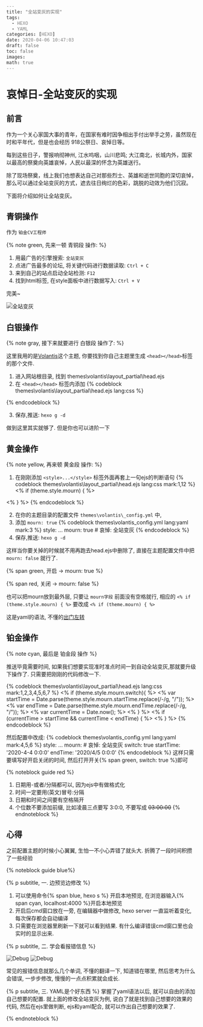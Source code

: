 ```yaml
---
title: "全站变灰的实现"
tags:
  - HEXO
  - YAML
categories: [HEXO]
date: 2020-04-06 10:47:03
draft: false
toc: false
images:
math: true
---
```



# 哀悼日-全站变灰的实现

<!--more-->


## 前言

作为一个关心家国大事的青年，在国家有难时因争相出手付出举手之劳，虽然现在时和平年代，但是也会经历 918公祭日、哀悼日等。

每到这些日子，警报响彻神州, 江水呜咽，山川悲鸣; 大江南北，长城内外，国家以最高的祭奠向英雄哀悼，人民以最深的怀念为英雄送行。

除了现场祭奠，线上我们也想表达自己对那些烈士、英雄和逝世同胞的深切哀悼，那么可以通过全站变灰的方式，遮去往日绚烂的色彩，跳脱的动效为他们沉寂。

下面将介绍如何让全站变灰。

## 青铜操作

作为 `铂金CV工程师` 

{% note green, 先来一顿 青铜段 操作: %}

1. 用最广告的引擎搜索: `全站变灰`
2. 点进广告最多的论坛, 将关键代码进行数据读取: `Ctrl + C`
3. 来到自己的站点启动全站检测: `F12`
4. 找到html标签, 在style面板中进行数据写入: `Ctrl + V`

完美~


![全站变灰](https://cdn.jsdelivr.net/gh/TCP404/Picgo/blog/illustration-pic/Mourn/grey.png)




## 白银操作

{% note gray, 接下来就要进行 白银段 操作了: %}

这里我用的是[Volantis](https://volantis.js.org)这个主题, 你要找到你自己主题里生成 `<head></head>`标签的那个文件.

1. 进入网站根目录, 找到 themes\volantis\layout\_partial\head.ejs
2. 在 `<head></head>` 标签内添加
{% codeblock themes\volantis\layout\_partial\head.ejs lang:css %}
<style>
  html {
    -webkit-filter: grayscale(100%);
    -moz-filter: grayscale(100%);
    -ms-filter: grayscale(100%);
    -o-filter: grayscale(100%);
    filter: progid:DXImageTransform.Microsoft.BasicImage(grayscale=1);
    _filter: none;
  }
</style>
{% endcodeblock %}

3. 保存,推送: `hexo g -d`

做到这里其实就够了. 但是你也可以进阶一下



## 黄金操作

{% note yellow, 再来顿 黄金段 操作: %}

1. 在刚刚添加 `<style>...</style>` 标签外面再套上一句ejs的判断语句
{% codeblock themes\volantis\layout\_partial\head.ejs lang:css mark:1,12 %}
<% if (theme.style.mourn) { %>
<style>
  html {
    -webkit-filter: grayscale(100%);
    -moz-filter: grayscale(100%);
    -ms-filter: grayscale(100%);
    -o-filter: grayscale(100%);
    filter: progid:DXImageTransform.Microsoft.BasicImage(grayscale=1);
    _filter: none;
  }
</style>
<% } %>
{% endcodeblock %}

2. 在你的主题目录的配置文件 `themes\volantis\_config.yml` 中, 
3. 添加 `mourn: true`
{% codeblock themes\volantis\_config.yml lang:yaml mark:3 %}
style:
    ...
    mourn: true    # 哀悼: 全站变灰
{% endcodeblock %}
4. 保存,推送: `hexo g -d`

这样当你要关掉的时候就不用再跑去head.ejs中删除了, 直接在主题配置文件中把`mourn: false` 就行了. 

{% span green, 开启 -> mourn: true %} 

{% span red, 关闭 -> mourn: false %} 


也可以把mourn放到最外层, 只要让 `mourn字段` 前面没有空格就行, 相应的 `<% if (theme.style.mourn) { %>` 要改成 `<% if (theme.mourn) { %>`

这是yaml的语法, 不懂的[出门左转](http://www.ruanyifeng.com/blog/2016/07/yaml.html)



## 铂金操作

{% note cyan, 最后是 铂金段 操作 %}

推送毕竟需要时间, 如果我们想要实现准时准点时间一到自动全站变灰,那就要升级下操作了.
只需要把刚刚的代码修改一下.

{% codeblock themes\volantis\layout\_partial\head.ejs lang:css mark:1,2,3,4,5,6,7 %}
<% if (theme.style.mourn.switch){ %>
<%  var startTime = Date.parse(theme.style.mourn.startTime.replace(/-/g, "/"));  %>
<%  var endTime = Date.parse(theme.style.mourn.endTime.replace(/-/g, "/"));     %>
<%  var currentTime = Date.now(); %>
<% } %>
<% if (currentTime > startTime && currentTime < endTime) { %>
    <style>
      html {
        -webkit-filter: grayscale(100%);
        -moz-filter: grayscale(100%);
        -ms-filter: grayscale(100%);
        -o-filter: grayscale(100%);
        filter: progid:DXImageTransform.Microsoft.BasicImage(grayscale=1);
        _filter: none;
      }
    </style>
<% } %>
{% endcodeblock %}

然后配置中改成:
{% codeblock themes\volantis\_config.yml lang:yaml mark:4,5,6 %}
style:
  ...
  mourn:  # 哀悼: 全站变灰
    switch: true
    startTime: '2020-4-4 0:0:0'
    endTime: '2020/4/5 0:0:0'
{% endcodeblock %}
这样只需要填写好开启关闭的时间, 然后打开开关{% span green, switch: true %}即可

{% noteblock guide red %}
1. 日期用-或者/分隔都可以, 因为ejs中有做格式化
2. 时间一定要用(英文)冒号:分隔
3. 日期和时间之间要有空格隔开
4. 个位数不要添加前缀, 比如凌晨三点要写 3:0:0, 不要写成 ~~03:00:00~~
{% endnoteblock %}



## 心得

之前配置主题的时候小心翼翼, 生怕一不小心弄错了就头大.
折腾了一段时间积攒了一些经验

{% noteblock guide blue%}

{% p subtitle, 一. 边预览边修改 %}
1. 可以使用命令{% span blue, hexo s %} 开启本地预览, 在浏览器输入{% span cyan, localhost:4000 %}开启本地预览
2. 开启后cmd窗口放在一旁, 在编辑器中做修改, hexo server 一直监听着变化, 每次保存都会自动编译
3. 只需要在浏览器里刷新一下就可以看到结果. 有什么编译错误cmd窗口里也会实时的显示出来.

{% p subtitle, 二. 学会看报错信息 %}

![Debug](https://cdn.jsdelivr.net/gh/TCP404/Picgo/blog/illustration-pic/Mourn/debug1.png)
![Debug](https://cdn.jsdelivr.net/gh/TCP404/Picgo/blog/illustration-pic/Mourn/debug2.png)

常见的报错信息就那么几个单词, 不懂的翻译一下, 知道错在哪里, 然后思考为什么会错误, 一步步修改, 慢慢的一点点积累就会成长.

{% p subtitle, 三. YAML是个好东西 %}
掌握了yaml语法以后, 就可以自由的添加自己想要的配置.
就上面的修改全站变灰为例, 说白了就是找到自己想要的效果的代码, 然后在ejs里做判断, ejs和yaml配合, 就可以作出自己想要的效果了.

{% endnoteblock %}